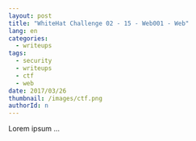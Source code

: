 ```yaml
---
layout: post
title: "WhiteHat Challenge 02 - 15 - Web001 - Web"
lang: en
categories:
  - writeups
tags:
  - security
  - writeups
  - ctf
  - web
date: 2017/03/26
thumbnail: /images/ctf.png
authorId: n
---
```

Lorem ipsum ...
